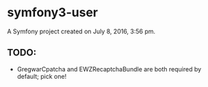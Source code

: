 symfony3-user
=============

A Symfony project created on July 8, 2016, 3:56 pm.

TODO:
-
- GregwarCpatcha and EWZRecaptchaBundle are both required by default; pick one!